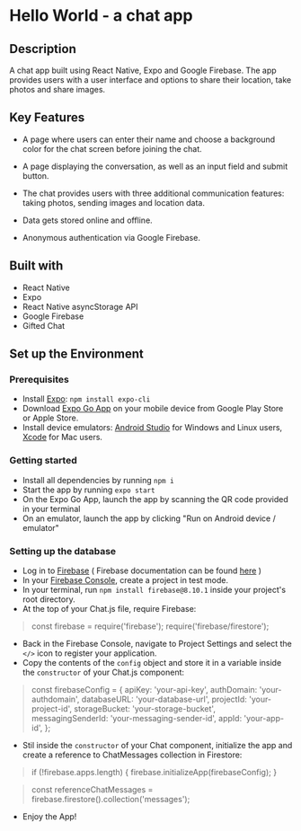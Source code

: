 # Hello World - a chat app

  

## Description

A chat app built using React Native, Expo and Google Firebase. The app provides users with a user interface and options to share their location, take photos and share images. 

  

## Key Features

*  A page where users can enter their name and choose a background color for the chat screen before joining the chat.

*  A page displaying the conversation, as well as an input field and submit button.

* The chat provides users with three additional communication features: taking photos, sending images and location data.

* Data gets stored online and offline.

* Anonymous authentication via Google Firebase.


## Built with

* React Native
* Expo
* React Native asyncStorage API
* Google Firebase
* Gifted Chat

## Set up the Environment

### Prerequisites

 * Install  [Expo](https://expo.io/):  `npm install expo-cli`
 * Download [Expo Go App](https://expo.dev/client)  on your mobile device from Google Play Store or Apple Store.
 * Install device emulators: [Android Studio](https://developer.android.com/studio) for Windows and Linux users, [Xcode](https://developer.apple.com/xcode/) for Mac users.

### Getting started

* Install all dependencies by running  `npm i`
* Start the app by running `expo start`
* On the Expo Go App, launch the app by scanning the QR code provided in your terminal
* On an emulator, launch the app by clicking "Run on Android device / emulator"

### Setting up the database 

- Log in to [Firebase](https://firebase.google.com/) ( Firebase documentation can be found  [here](https://firebase.google.com/docs/web/setup) )
-   In your  [Firebase Console](https://console.firebase.google.com/), create a project in test mode.
-   In your terminal, run  `npm install firebase@8.10.1` inside your project's root directory.
-   At the top of your Chat.js file, require Firebase:

> const  firebase = require('firebase');
> require('firebase/firestore');

-   Back in the Firebase Console, navigate to Project Settings and select the  `</>`  icon to register your application.
-   Copy the contents of the `config` object and store it in a variable inside the `constructor` of your Chat.js component:

> const firebaseConfig = {
>  apiKey: 'your-api-key',
>  authDomain: 'your-authdomain',
>  databaseURL: 'your-database-url',
>  projectId: 'your-project-id',
>  storageBucket: 'your-storage-bucket',
>  messagingSenderId: 'your-messaging-sender-id',
>  appId: 'your-app-id',
> };

-   Stil inside the `constructor` of your Chat component, initialize the app and create a reference to ChatMessages collection in Firestore:

> if (!firebase.apps.length) {
>        firebase.initializeApp(firebaseConfig);
>    }

> const referenceChatMessages = firebase.firestore().collection('messages');

-   Enjoy the App!
